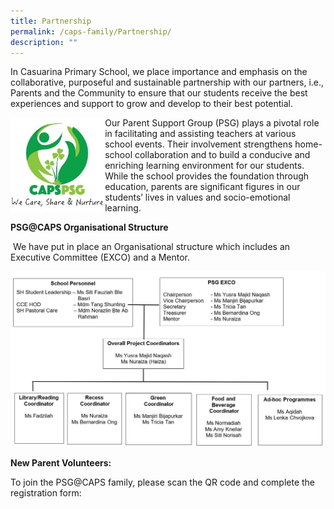 ```yaml
---
title: Partnership
permalink: /caps-family/Partnership/
description: ""
---
```

In Casuarina Primary School, we place importance and emphasis on the collaborative, purposeful and sustainable partnership with our partners, i.e., Parents and the Community to ensure that our students receive the best experiences and support to grow and develop to their best potential.

<img src="/images/logo%20partnership.jpeg" 
     style="width:30%;float:left">
		 
Our Parent Support Group (PSG) plays a pivotal role in facilitating and assisting teachers at various school events. Their involvement strengthens home-school collaboration and to build a conducive and enriching learning environment for our students. While the school provides the foundation through education, parents are significant figures in our students’ lives in values and socio-emotional learning.


**PSG@CAPS Organisational Structure**  

 We have put in place an Organisational structure which includes an Executive Committee (EXCO) and a Mentor.
 
 ![](/images/PSG%20CHART.png)
 
 **New Parent Volunteers:**  

  

To join the PSG@CAPS family, please scan the QR code and complete the registration form: